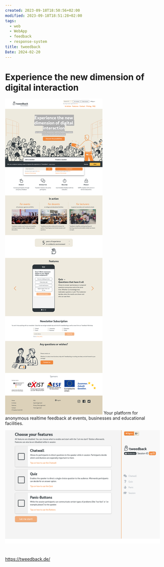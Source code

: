 ```yaml
---
created: 2023-09-18T18:50:56+02:00
modified: 2023-09-18T18:51:28+02:00
tags:
  - web
  - WebApp
  - feedback
  - response-system
title: tweedback
Date: 2024-02-20
---
```



# Experience the new dimension of digital interaction

![](../_asset/2023-09-18-18-50-56_tweedback_image_1.png)
Your platform for anonymous realtime feedback at events, businesses and educational facilities.



![](../_asset/2023-09-18-18-50-56_tweedback_image_2.png)

# 
<https://tweedback.de/>

